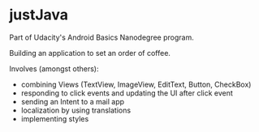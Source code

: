 # justJava
Part of Udacity's Android Basics Nanodegree program.

Building an application to set an order of coffee.

Involves (amongst others): 
- combining Views (TextView, ImageView, EditText, Button, CheckBox) 
- responding to click events and updating the UI after click event 
- sending an Intent to a mail app 
- localization by using translations
- implementing styles
